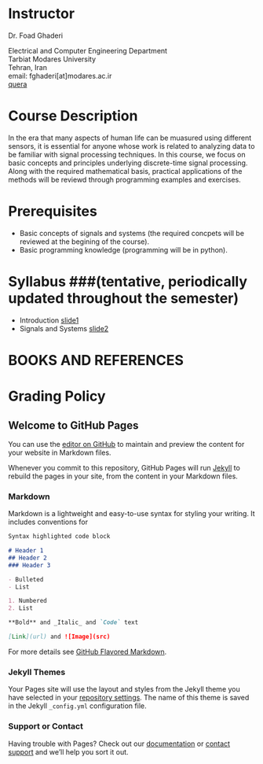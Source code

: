 # Instructor
Dr. Foad Ghaderi

  Electrical and Computer Engineering Department  
  Tarbiat Modares University  
  Tehran, Iran  
  email: fghaderi[at]modares.ac.ir  
  [quera](https://quera.ir/course/3649/)

# Course Description
In the era that many aspects of human life can be muasured using different sensors, it is essential for anyone whose work is related to analyzing data to be familiar with signal processing techniques. In this course, we focus on basic concepts and principles underlying discrete-time signal processing. Along with the required mathematical basis, practical applications of the methods will be reviewd through programming examples and exercises.


# Prerequisites
- Basic concepts of signals and systems (the required concpets will be reviewed at the begining of the course).
- Basic programming knowledge (programming will be in python).

# Syllabus ###(tentative, periodically updated throughout the semester)
- Introduction [slide1](http://cloud.modares.ac.ir/public.php?service=files&t=e16670cc7cf8d8c5c4c7f447691a0b5e)
- Signals and Systems [slide2](http://cloud.modares.ac.ir/public.php?service=files&t=88dd4870c34c0dcc8e7d68dcb3259798)


# BOOKS AND REFERENCES


# Grading Policy
## Welcome to GitHub Pages

You can use the [editor on GitHub](https://github.com/fghaderi/fghaderi.github.io/edit/master/index.md) to maintain and preview the content for your website in Markdown files.

Whenever you commit to this repository, GitHub Pages will run [Jekyll](https://jekyllrb.com/) to rebuild the pages in your site, from the content in your Markdown files.

### Markdown

Markdown is a lightweight and easy-to-use syntax for styling your writing. It includes conventions for

```markdown
Syntax highlighted code block

# Header 1
## Header 2
### Header 3

- Bulleted
- List

1. Numbered
2. List

**Bold** and _Italic_ and `Code` text

[Link](url) and ![Image](src)
```

For more details see [GitHub Flavored Markdown](https://guides.github.com/features/mastering-markdown/).

### Jekyll Themes

Your Pages site will use the layout and styles from the Jekyll theme you have selected in your [repository settings](https://github.com/fghaderi/fghaderi.github.io/settings). The name of this theme is saved in the Jekyll `_config.yml` configuration file.

### Support or Contact

Having trouble with Pages? Check out our [documentation](https://help.github.com/categories/github-pages-basics/) or [contact support](https://github.com/contact) and we’ll help you sort it out.
